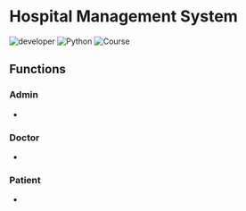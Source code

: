 # Hospital Management System
![developer](https://img.shields.io/badge/Developed%20By%20%3A-Brillian-red) ![Python](https://img.shields.io/badge/Python%20Version-3.12-blue) ![Course](https://img.shields.io/badge/Purwadhika-DTI%20DS%20and%20ML%200206-maroon)

## Functions
### Admin
- 

### Doctor
- 

### Patient
- 
